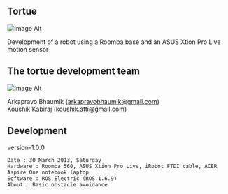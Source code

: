 Tortue
---------------------------

![Image Alt](http://4.bp.blogspot.com/-eX34zCK43mU/UU7noVcZLFI/AAAAAAAACaE/sAGXU8TLd6Y/s1600/tortue-2.jpg) 

Development of a robot using a Roomba base and an ASUS Xtion Pro Live motion sensor

The tortue development team
---------------------------
![Image Alt](https://lh3.googleusercontent.com/-DNwXLK-WAz4/UYF-xgmS0lI/AAAAAAAACpY/DxF5bodY8E8/w333-h269/ugprez.jpg) 

Arkapravo Bhaumik (arkapravobhaumik@gmail.com)  
Koushik Kabiraj (koushik.atti@gmail.com)

Development
-----------
version-1.0.0
~~~~~~~~~~~
Date : 30 March 2013, Saturday
Hardware : Roomba 560, ASUS Xtion Pro Live, iRobot FTDI cable, ACER Aspire One notebook laptop
Software : ROS Electric (ROS 1.6.9)
About : Basic obstacle avoidance

